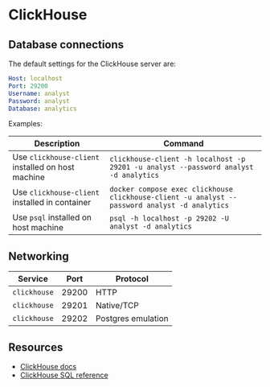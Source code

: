 # ClickHouse

## Database connections

The default settings for the ClickHouse server are:

```yaml
Host: localhost
Port: 29200
Username: analyst
Password: analyst
Database: analytics
```

Examples:

| Description                                       | Command                                                                                       |
|---------------------------------------------------|-----------------------------------------------------------------------------------------------|
| Use `clickhouse-client` installed on host machine | `clickhouse-client -h localhost -p 29201 -u analyst --password analyst -d analytics`          |
| Use `clickhouse-client` installed in container    | `docker compose exec clickhouse clickhouse-client -u analyst --password analyst -d analytics` |
| Use `psql` installed on host machine              | `psql -h localhost -p 29202 -U analyst -d analytics`                                          |

## Networking

| Service              | Port  | Protocol              |
|----------------------|-------|-----------------------|
| `clickhouse`         | 29200 | HTTP                  |
| `clickhouse`         | 29201 | Native/TCP            |
| `clickhouse`         | 29202 | Postgres emulation    |

## Resources

- [ClickHouse docs](https://clickhouse.com/docs)
- [ClickHouse SQL reference](https://clickhouse.com/docs/en/sql-reference)
